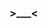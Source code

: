 ### >___<

<!---
unionx/unionx is a ✨ special ✨ repository because its `README.md` (this file) appears on your GitHub profile.
You can click the Preview link to take a look at your changes.
--->
